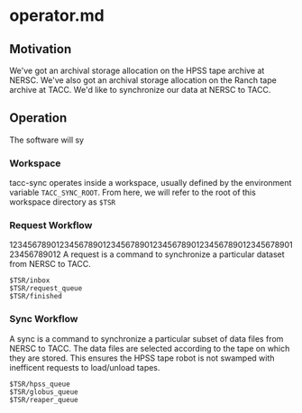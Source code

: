 # operator.md

## Motivation
We've got an archival storage allocation on the HPSS tape archive at NERSC.
We've also got an archival storage allocation on the Ranch tape archive at TACC.
We'd like to synchronize our data at NERSC to TACC.

## Operation
The software will sy

### Workspace
tacc-sync operates inside a workspace, usually defined by the
environment variable `TACC_SYNC_ROOT`. From here, we will refer to the
root of this workspace directory as `$TSR`

### Request Workflow
123456789012345678901234567890123456789012345678901234567890123456789012
A request is a command to synchronize a particular dataset from NERSC to
TACC.

    $TSR/inbox
    $TSR/request_queue
    $TSR/finished


### Sync Workflow
A sync is a command to synchronize a particular subset of data files
from NERSC to TACC. The data files are selected according to the tape
on which they are stored. This ensures the HPSS tape robot is not
swamped with inefficent requests to load/unload tapes.

    $TSR/hpss_queue
    $TSR/globus_queue
    $TSR/reaper_queue
